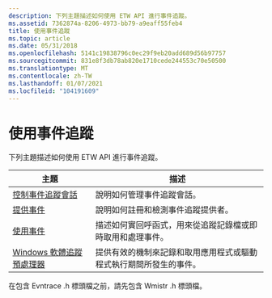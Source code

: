 ```yaml
---
description: 下列主題描述如何使用 ETW API 進行事件追蹤。
ms.assetid: 7362874a-8206-4973-bb79-a9eaff55feb4
title: 使用事件追蹤
ms.topic: article
ms.date: 05/31/2018
ms.openlocfilehash: 5141c19838796c0ec29f9eb20add689d56b97757
ms.sourcegitcommit: 831e8f3db78ab820e1710cede244553c70e50500
ms.translationtype: MT
ms.contentlocale: zh-TW
ms.lasthandoff: 01/07/2021
ms.locfileid: "104191609"
---
```

# <a name="using-event-tracing"></a>使用事件追蹤

下列主題描述如何使用 ETW API 進行事件追蹤。



| 主題                                                                          | 描述                                                                                                             |
|--------------------------------------------------------------------------------|-------------------------------------------------------------------------------------------------------------------------|
| [控制事件追蹤會話](controlling-event-tracing-sessions.md)   | 說明如何管理事件追蹤會話。                                                                         |
| [提供事件](providing-events.md)                                       | 說明如何註冊和檢測事件追蹤提供者。                                                       |
| [使用事件](consuming-events.md)                                       | 描述如何實回呼函式，用來從追蹤記錄檔或即時取用和處理事件。 |
| [Windows 軟體追蹤預處理器](windows-software-trace-preprocessor.md) | 提供有效的機制來記錄和取用應用程式或驅動程式執行期間所發生的事件。  |



 

在包含 Evntrace .h 標頭檔之前，請先包含 Wmistr .h 標頭檔。

 

 




